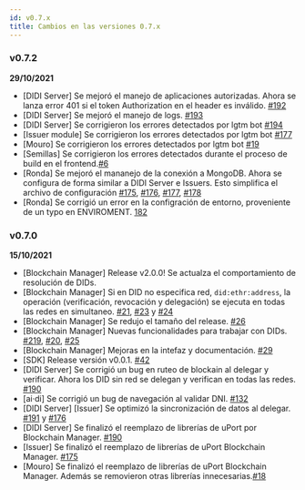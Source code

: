 ```yaml
---
id: v0.7.x
title: Cambios en las versiones 0.7.x
---
```


### v0.7.2
**29/10/2021**
- [DIDI Server] Se mejoró el manejo de aplicaciones autorizadas. Ahora se lanza error 401 si el token Authorization en el header es inválido. [#192](https://github.com/ong-bitcoin-argentina/DIDI-SSI-Server/pull/192)
- [DIDI Server] Se mejoró el manejo de logs. [#193](https://github.com/ong-bitcoin-argentina/DIDI-SSI-Server/pull/193)
- [DIDI Server] Se corrigieron los errores detectados por lgtm bot [#194](https://github.com/ong-bitcoin-argentina/DIDI-SSI-Server/pull/194)
- [Issuer module] Se corrigieron los errores detectados por lgtm bot [#177](https://github.com/ong-bitcoin-argentina/DIDI-SSI-Issuer-module-backend/pull/177)
- [Mouro] Se corrigieron los errores detectados por lgtm bot [#19](https://github.com/ong-bitcoin-argentina/DIDI-SSI-Mouro/pull/19)
- [Semillas] Se corrigieron los errores detectados durante el proceso de build en el frontend.[#6](https://github.com/ong-bitcoin-argentina/DIDI-SSI-Issuer-module-frontend/pull/6)
- [Ronda] Se mejoró el mananejo de la conexión a MongoDB. Ahora se configura de forma similar a DIDI Server e Issuers. Esto simplifica el archivo de configuración [#175](https://github.com/ong-bitcoin-argentina/DIDI-Ronda/pull/175), [#176](https://github.com/ong-bitcoin-argentina/DIDI-Ronda/pull/176), [#177](https://github.com/ong-bitcoin-argentina/DIDI-Ronda/pull/177), [#178](https://github.com/ong-bitcoin-argentina/DIDI-Ronda/pull/178) 
- [Ronda] Se corrigió un error en la configración de entorno, proveniente de un typo en ENVIROMENT. [182](https://github.com/ong-bitcoin-argentina/DIDI-Ronda/pull/182) 


### v0.7.0 
**15/10/2021**

- [Blockchain Manager] Release v2.0.0! Se actualza el comportamiento de resolución de DIDs.
- [Blockchain Manager] Si en DID no especifica red, `did:ethr:address`, la operación (verificación, revocación y delegación) se ejecuta en todas las redes en simultaneo. [#21](https://github.com/ong-bitcoin-argentina/DIDI-SSI-Blockchain-manager/pull/21), [#23](https://github.com/ong-bitcoin-argentina/DIDI-SSI-Blockchain-manager/pull/23) y [#24](https://github.com/ong-bitcoin-argentina/DIDI-SSI-Blockchain-manager/pull/24)
- [Blockchain Manager] Se redujo el tamaño del release. [#26](https://github.com/ong-bitcoin-argentina/DIDI-SSI-Blockchain-manager/pull/26)
- [Blockchain Manager] Nuevas funcionalidades para trabajar con DIDs. [#219](https://github.com/ong-bitcoin-argentina/DIDI-SSI-Blockchain-manager/pull/19), [#20](https://github.com/ong-bitcoin-argentina/DIDI-SSI-Blockchain-manager/pull/20), [#25](https://github.com/ong-bitcoin-argentina/DIDI-SSI-Blockchain-manager/pull/25)
- [Blockchain Manager] Mejoras en la intefaz y documentación. [#29](https://github.com/ong-bitcoin-argentina/DIDI-SSI-Blockchain-manager/pull/29)
- [SDK] Release versión v0.0.1. [#42](https://github.com/ong-bitcoin-argentina/DIDI-SSI-App_sdk/pull/42)
- [DIDI Server] Se corrigió un bug en ruteo de blockain al delegar y verificar. Ahora los DID sin red se delegan y verifican en todas las redes. [#190](https://github.com/ong-bitcoin-argentina/DIDI-SSI-Server/pull/190)
- [ai·di] Se corrigió un bug de navegación al validar DNI. [#132](https://github.com/ong-bitcoin-argentina/DIDI-SSI-Mobile/pull/132)
- [DIDI Server] [Issuer] Se optimizó la sincronización de datos al delegar. [#191](https://github.com/ong-bitcoin-argentina/DIDI-SSI-Server/pull/191) y [#176](https://github.com/ong-bitcoin-argentina/DIDI-SSI-Issuer-module-backend/pull/176)
- [DIDI Server] Se finalizó el reemplazo de librerías de uPort por Blockchain Manager. [#190](https://github.com/ong-bitcoin-argentina/DIDI-SSI-Server/pull/190)
- [Issuer] Se finalizó el reemplazo de librerías de uPort Blockchain Manager. [#175](https://github.com/ong-bitcoin-argentina/DIDI-SSI-Issuer-module-backend/pull/175)
- [Mouro] Se finalizó el reemplazo de librerías de uPort Blockchain Manager. Además se removieron otras librerías innecesarias.[#18](https://github.com/ong-bitcoin-argentina/DIDI-SSI-Mouro/pull/18)